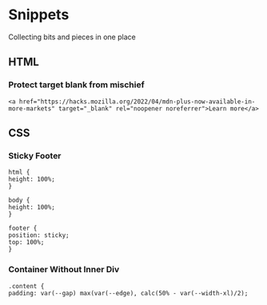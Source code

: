 # Snippets

Collecting bits and pieces in one place

## HTML

### Protect target blank from mischief

```
<a href="https://hacks.mozilla.org/2022/04/mdn-plus-now-available-in-more-markets" target="_blank" rel="noopener noreferrer">Learn more</a>
```

## CSS

### Sticky Footer

```
html {
height: 100%;
}

body {
height: 100%;
}

footer {
position: sticky;
top: 100%;
}
```

### Container Without Inner Div

```
.content {
padding: var(--gap) max(var(--edge), calc(50% - var(--width-xl)/2);
```
